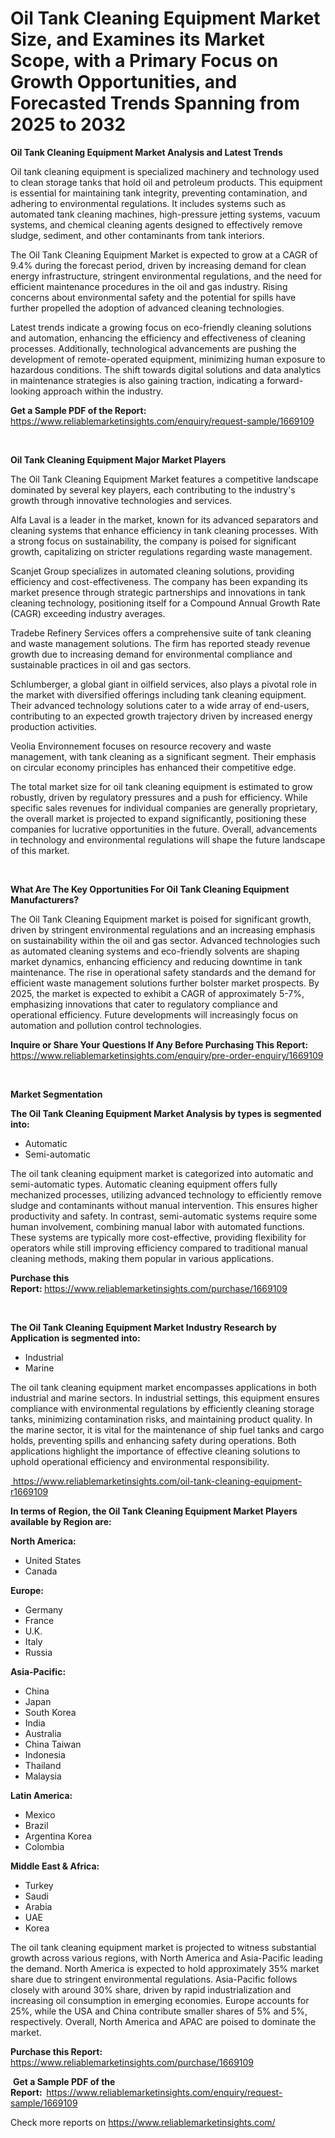 <p><h1>Oil Tank Cleaning Equipment Market Size, and Examines its Market Scope, with a Primary Focus on Growth Opportunities, and Forecasted Trends Spanning from 2025 to 2032</h1></p><p><strong>Oil Tank Cleaning Equipment Market Analysis and Latest Trends</strong></p>
<p><p>Oil tank cleaning equipment is specialized machinery and technology used to clean storage tanks that hold oil and petroleum products. This equipment is essential for maintaining tank integrity, preventing contamination, and adhering to environmental regulations. It includes systems such as automated tank cleaning machines, high-pressure jetting systems, vacuum systems, and chemical cleaning agents designed to effectively remove sludge, sediment, and other contaminants from tank interiors.</p><p>The Oil Tank Cleaning Equipment Market is expected to grow at a CAGR of 9.4% during the forecast period, driven by increasing demand for clean energy infrastructure, stringent environmental regulations, and the need for efficient maintenance procedures in the oil and gas industry. Rising concerns about environmental safety and the potential for spills have further propelled the adoption of advanced cleaning technologies. </p><p>Latest trends indicate a growing focus on eco-friendly cleaning solutions and automation, enhancing the efficiency and effectiveness of cleaning processes. Additionally, technological advancements are pushing the development of remote-operated equipment, minimizing human exposure to hazardous conditions. The shift towards digital solutions and data analytics in maintenance strategies is also gaining traction, indicating a forward-looking approach within the industry.</p></p>
<p><strong>Get a Sample PDF of the Report:&nbsp;</strong> <a href="https://www.reliablemarketinsights.com/enquiry/request-sample/1669109?utm_campaign=3218&utm_medium=2&utm_source=Github&utm_content=ia&utm_term=08042025&utm_id=oil-tank-cleaning-equipment">https://www.reliablemarketinsights.com/enquiry/request-sample/1669109</a></p>
<p>&nbsp;</p>
<p><strong>Oil Tank Cleaning Equipment Major Market Players</strong></p>
<p><p>The Oil Tank Cleaning Equipment Market features a competitive landscape dominated by several key players, each contributing to the industry's growth through innovative technologies and services. </p><p>Alfa Laval is a leader in the market, known for its advanced separators and cleaning systems that enhance efficiency in tank cleaning processes. With a strong focus on sustainability, the company is poised for significant growth, capitalizing on stricter regulations regarding waste management.</p><p>Scanjet Group specializes in automated cleaning solutions, providing efficiency and cost-effectiveness. The company has been expanding its market presence through strategic partnerships and innovations in tank cleaning technology, positioning itself for a Compound Annual Growth Rate (CAGR) exceeding industry averages.</p><p>Tradebe Refinery Services offers a comprehensive suite of tank cleaning and waste management solutions. The firm has reported steady revenue growth due to increasing demand for environmental compliance and sustainable practices in oil and gas sectors.</p><p>Schlumberger, a global giant in oilfield services, also plays a pivotal role in the market with diversified offerings including tank cleaning equipment. Their advanced technology solutions cater to a wide array of end-users, contributing to an expected growth trajectory driven by increased energy production activities.</p><p>Veolia Environnement focuses on resource recovery and waste management, with tank cleaning as a significant segment. Their emphasis on circular economy principles has enhanced their competitive edge.</p><p>The total market size for oil tank cleaning equipment is estimated to grow robustly, driven by regulatory pressures and a push for efficiency. While specific sales revenues for individual companies are generally proprietary, the overall market is projected to expand significantly, positioning these companies for lucrative opportunities in the future. Overall, advancements in technology and environmental regulations will shape the future landscape of this market.</p></p>
<p>&nbsp;</p>
<p><strong>What Are The Key Opportunities For Oil Tank Cleaning Equipment Manufacturers?</strong></p>
<p><p>The Oil Tank Cleaning Equipment market is poised for significant growth, driven by stringent environmental regulations and an increasing emphasis on sustainability within the oil and gas sector. Advanced technologies such as automated cleaning systems and eco-friendly solvents are shaping market dynamics, enhancing efficiency and reducing downtime in tank maintenance. The rise in operational safety standards and the demand for efficient waste management solutions further bolster market prospects. By 2025, the market is expected to exhibit a CAGR of approximately 5-7%, emphasizing innovations that cater to regulatory compliance and operational efficiency. Future developments will increasingly focus on automation and pollution control technologies.</p></p>
<p><strong>Inquire or Share Your Questions If Any Before Purchasing This Report:</strong> <a href="https://www.reliablemarketinsights.com/enquiry/pre-order-enquiry/1669109?utm_campaign=3218&utm_medium=2&utm_source=Github&utm_content=ia&utm_term=08042025&utm_id=oil-tank-cleaning-equipment">https://www.reliablemarketinsights.com/enquiry/pre-order-enquiry/1669109</a></p>
<p>&nbsp;</p>
<p><strong>Market Segmentation</strong></p>
<p><strong>The Oil Tank Cleaning Equipment Market Analysis by types is segmented into:</strong></p>
<p><ul><li>Automatic</li><li>Semi-automatic</li></ul></p>
<p><p>The oil tank cleaning equipment market is categorized into automatic and semi-automatic types. Automatic cleaning equipment offers fully mechanized processes, utilizing advanced technology to efficiently remove sludge and contaminants without manual intervention. This ensures higher productivity and safety. In contrast, semi-automatic systems require some human involvement, combining manual labor with automated functions. These systems are typically more cost-effective, providing flexibility for operators while still improving efficiency compared to traditional manual cleaning methods, making them popular in various applications.</p></p>
<p><strong>Purchase this Report:&nbsp;</strong><a href="https://www.reliablemarketinsights.com/purchase/1669109?utm_campaign=3218&utm_medium=2&utm_source=Github&utm_content=ia&utm_term=08042025&utm_id=oil-tank-cleaning-equipment">https://www.reliablemarketinsights.com/purchase/1669109</a></p>
<p>&nbsp;</p>
<p><strong>The Oil Tank Cleaning Equipment Market Industry Research by Application is segmented into:</strong></p>
<p><ul><li>Industrial</li><li>Marine</li></ul></p>
<p><p>The oil tank cleaning equipment market encompasses applications in both industrial and marine sectors. In industrial settings, this equipment ensures compliance with environmental regulations by efficiently cleaning storage tanks, minimizing contamination risks, and maintaining product quality. In the marine sector, it is vital for the maintenance of ship fuel tanks and cargo holds, preventing spills and enhancing safety during operations. Both applications highlight the importance of effective cleaning solutions to uphold operational efficiency and environmental responsibility.</p></p>
<p><a href="https://www.reliablemarketinsights.com/oil-tank-cleaning-equipment-r1669109?utm_campaign=3218&utm_medium=2&utm_source=Github&utm_content=ia&utm_term=08042025&utm_id=oil-tank-cleaning-equipment">&nbsp;https://www.reliablemarketinsights.com/oil-tank-cleaning-equipment-r1669109</a></p>
<p><strong>In terms of Region, the Oil Tank Cleaning Equipment Market Players available by Region are:</strong></p>
<p>
    <p> <strong> North America: </strong>
        <ul>
            <li>United States</li>
            <li>Canada</li>
        </ul>
        </p> 
    <p> <strong> Europe: </strong>
        <ul>
            <li>Germany</li>
            <li>France</li>
            <li>U.K.</li>
            <li>Italy</li>
            <li>Russia</li>
        </ul>
        </p> 
    <p> <strong> Asia-Pacific: </strong>
        <ul>
            <li>China</li>
            <li>Japan</li>
            <li>South Korea</li>
            <li>India</li>
            <li>Australia</li>
            <li>China Taiwan</li>
            <li>Indonesia</li>
            <li>Thailand</li>
            <li>Malaysia</li>
        </ul>
        </p> 
    <p> <strong> Latin America: </strong>
        <ul>
            <li>Mexico</li>
            <li>Brazil</li>
            <li>Argentina Korea</li>
            <li>Colombia</li>
        </ul>
        </p> 
    <p> <strong> Middle East & Africa: </strong>
        <ul>
            <li>Turkey</li>
            <li>Saudi</li>
            <li>Arabia</li>
            <li>UAE</li>
            <li>Korea</li>
        </ul>
    </p>
    </p>
<p><p>The oil tank cleaning equipment market is projected to witness substantial growth across various regions, with North America and Asia-Pacific leading the demand. North America is expected to hold approximately 35% market share due to stringent environmental regulations. Asia-Pacific follows closely with around 30% share, driven by rapid industrialization and increasing oil consumption in emerging economies. Europe accounts for 25%, while the USA and China contribute smaller shares of 5% and 5%, respectively. Overall, North America and APAC are poised to dominate the market.</p></p>
<p><strong>Purchase this Report: </strong><a href="https://www.reliablemarketinsights.com/purchase/1669109?utm_campaign=3218&utm_medium=2&utm_source=Github&utm_content=ia&utm_term=08042025&utm_id=oil-tank-cleaning-equipment">https://www.reliablemarketinsights.com/purchase/1669109</a></p>
<p>&nbsp;<strong>Get a Sample PDF of the Report:&nbsp;&nbsp;</strong><a href="https://www.reliablemarketinsights.com/enquiry/request-sample/1669109?utm_campaign=3218&utm_medium=2&utm_source=Github&utm_content=ia&utm_term=08042025&utm_id=oil-tank-cleaning-equipment">https://www.reliablemarketinsights.com/enquiry/request-sample/1669109</a></p>
<p><strong></strong></p>
<p>Check more reports on <a href="https://www.reliablemarketinsights.com/?utm_campaign=3218&utm_medium=2&utm_source=Github&utm_content=ia&utm_term=08042025&utm_id=oil-tank-cleaning-equipment">https://www.reliablemarketinsights.com/</a></p>